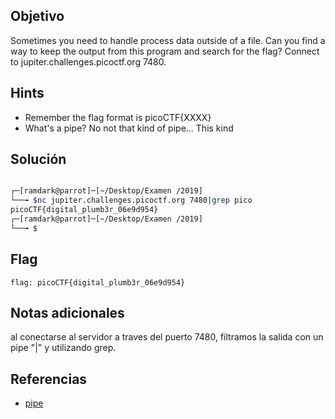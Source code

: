 ## Objetivo
Sometimes you need to handle process data outside of a file. Can you find a way to keep the output from this program and search for the flag? Connect to jupiter.challenges.picoctf.org 7480.

## Hints
+ Remember the flag format is picoCTF{XXXX}
+ What's a pipe? No not that kind of pipe... This kind

## Solución
``` bash

┌─[ramdark@parrot]─[~/Desktop/Examen /2019]
└──╼ $nc jupiter.challenges.picoctf.org 7480|grep pico
picoCTF{digital_plumb3r_06e9d954}
┌─[ramdark@parrot]─[~/Desktop/Examen /2019]
└──╼ $

```

## Flag
``` flag: picoCTF{digital_plumb3r_06e9d954} ```

## Notas adicionales

al conectarse al servidor a traves del puerto 7480, filtramos la salida con un pipe "|"  y utilizando grep.

## Referencias
+ [pipe](http://www.linfo.org/pipes.html)
